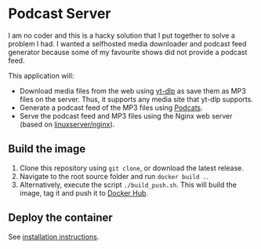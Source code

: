 # Podcast Server

I am no coder and this is a hacky solution that I put together to solve a problem I had. I wanted a selfhosted media downloader and podcast feed generator because some of my favourite shows did not provide a podcast feed.

This application will:

- Download media files from the web using [yt-dlp](https://github.com/yt-dlp/yt-dlp) as save them as MP3 files on the server. Thus, it supports any media site that yt-dlp supports.
- Generate a podcast feed of the MP3 files using [Podcats](https://github.com/jakubroztocil/podcats).
- Serve the podcast feed and MP3 files using the Nginx web server (based on [linuxserver/nginx](https://hub.docker.com/r/linuxserver/nginx)).

## Build the image

1. Clone this repository using `git clone`, or download the latest release.
2. Navigate to the root source folder and run `docker build .`.
3. Alternatively, execute the script `./build_push.sh`. This will build the image, tag it and push it to [Docker Hub](https://hub.docker.com).

## Deploy the container

See [installation instructions](https://github.com/austozi/selfhosted/tree/main/podcast-server).
